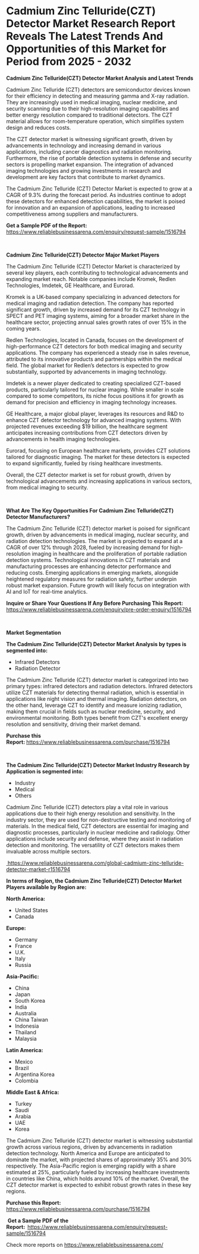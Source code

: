 <p><h1>Cadmium Zinc Telluride(CZT) Detector Market Research Report Reveals The Latest Trends And Opportunities of this Market for Period from 2025 - 2032</h1></p><p><strong>Cadmium Zinc Telluride(CZT) Detector Market Analysis and Latest Trends</strong></p>
<p><p>Cadmium Zinc Telluride (CZT) detectors are semiconductor devices known for their efficiency in detecting and measuring gamma and X-ray radiation. They are increasingly used in medical imaging, nuclear medicine, and security scanning due to their high-resolution imaging capabilities and better energy resolution compared to traditional detectors. The CZT material allows for room-temperature operation, which simplifies system design and reduces costs.</p><p>The CZT detector market is witnessing significant growth, driven by advancements in technology and increasing demand in various applications, including cancer diagnostics and radiation monitoring. Furthermore, the rise of portable detection systems in defense and security sectors is propelling market expansion. The integration of advanced imaging technologies and growing investments in research and development are key factors that contribute to market dynamics.</p><p>The Cadmium Zinc Telluride (CZT) Detector Market is expected to grow at a CAGR of 9.3% during the forecast period. As industries continue to adopt these detectors for enhanced detection capabilities, the market is poised for innovation and an expansion of applications, leading to increased competitiveness among suppliers and manufacturers.</p></p>
<p><strong>Get a Sample PDF of the Report:&nbsp;</strong> <a href="https://www.reliablebusinessarena.com/enquiry/request-sample/1516794?utm_campaign=2189&utm_medium=2&utm_source=Github&utm_content=ia&utm_term=07042025&utm_id=cadmium-zinc-tellurideczt-detector">https://www.reliablebusinessarena.com/enquiry/request-sample/1516794</a></p>
<p>&nbsp;</p>
<p><strong>Cadmium Zinc Telluride(CZT) Detector Major Market Players</strong></p>
<p><p>The Cadmium Zinc Telluride (CZT) Detector Market is characterized by several key players, each contributing to technological advancements and expanding market reach. Notable companies include Kromek, Redlen Technologies, Imdetek, GE Healthcare, and Eurorad.</p><p>Kromek is a UK-based company specializing in advanced detectors for medical imaging and radiation detection. The company has reported significant growth, driven by increased demand for its CZT technology in SPECT and PET imaging systems, aiming for a broader market share in the healthcare sector, projecting annual sales growth rates of over 15% in the coming years.</p><p>Redlen Technologies, located in Canada, focuses on the development of high-performance CZT detectors for both medical imaging and security applications. The company has experienced a steady rise in sales revenue, attributed to its innovative products and partnerships within the medical field. The global market for Redlen’s detectors is expected to grow substantially, supported by advancements in imaging technology.</p><p>Imdetek is a newer player dedicated to creating specialized CZT-based products, particularly tailored for nuclear imaging. While smaller in scale compared to some competitors, its niche focus positions it for growth as demand for precision and efficiency in imaging technology increases.</p><p>GE Healthcare, a major global player, leverages its resources and R&D to enhance CZT detector technology for advanced imaging systems. With projected revenues exceeding $19 billion, the healthcare segment anticipates increasing contributions from CZT detectors driven by advancements in health imaging technologies.</p><p>Eurorad, focusing on European healthcare markets, provides CZT solutions tailored for diagnostic imaging. The market for these detectors is expected to expand significantly, fueled by rising healthcare investments.</p><p>Overall, the CZT detector market is set for robust growth, driven by technological advancements and increasing applications in various sectors, from medical imaging to security.</p></p>
<p>&nbsp;</p>
<p><strong>What Are The Key Opportunities For Cadmium Zinc Telluride(CZT) Detector Manufacturers?</strong></p>
<p><p>The Cadmium Zinc Telluride (CZT) detector market is poised for significant growth, driven by advancements in medical imaging, nuclear security, and radiation detection technologies. The market is projected to expand at a CAGR of over 12% through 2028, fueled by increasing demand for high-resolution imaging in healthcare and the proliferation of portable radiation detection systems. Technological innovations in CZT materials and manufacturing processes are enhancing detector performance and reducing costs. Emerging applications in emerging markets, alongside heightened regulatory measures for radiation safety, further underpin robust market expansion. Future growth will likely focus on integration with AI and IoT for real-time analytics.</p></p>
<p><strong>Inquire or Share Your Questions If Any Before Purchasing This Report:</strong> <a href="https://www.reliablebusinessarena.com/enquiry/pre-order-enquiry/1516794?utm_campaign=2189&utm_medium=2&utm_source=Github&utm_content=ia&utm_term=07042025&utm_id=cadmium-zinc-tellurideczt-detector">https://www.reliablebusinessarena.com/enquiry/pre-order-enquiry/1516794</a></p>
<p>&nbsp;</p>
<p><strong>Market Segmentation</strong></p>
<p><strong>The Cadmium Zinc Telluride(CZT) Detector Market Analysis by types is segmented into:</strong></p>
<p><ul><li>Infrared Detectors</li><li>Radiation Detector</li></ul></p>
<p><p>The Cadmium Zinc Telluride (CZT) detector market is categorized into two primary types: infrared detectors and radiation detectors. Infrared detectors utilize CZT materials for detecting thermal radiation, which is essential in applications like night vision and thermal imaging. Radiation detectors, on the other hand, leverage CZT to identify and measure ionizing radiation, making them crucial in fields such as nuclear medicine, security, and environmental monitoring. Both types benefit from CZT's excellent energy resolution and sensitivity, driving their market demand.</p></p>
<p><strong>Purchase this Report:&nbsp;</strong><a href="https://www.reliablebusinessarena.com/purchase/1516794?utm_campaign=2189&utm_medium=2&utm_source=Github&utm_content=ia&utm_term=07042025&utm_id=cadmium-zinc-tellurideczt-detector">https://www.reliablebusinessarena.com/purchase/1516794</a></p>
<p>&nbsp;</p>
<p><strong>The Cadmium Zinc Telluride(CZT) Detector Market Industry Research by Application is segmented into:</strong></p>
<p><ul><li>Industry</li><li>Medical</li><li>Others</li></ul></p>
<p><p>Cadmium Zinc Telluride (CZT) detectors play a vital role in various applications due to their high energy resolution and sensitivity. In the industry sector, they are used for non-destructive testing and monitoring of materials. In the medical field, CZT detectors are essential for imaging and diagnostic processes, particularly in nuclear medicine and radiology. Other applications include security and defense, where they assist in radiation detection and monitoring. The versatility of CZT detectors makes them invaluable across multiple sectors.</p></p>
<p><a href="https://www.reliablebusinessarena.com/global-cadmium-zinc-telluride-detector-market-r1516794?utm_campaign=2189&utm_medium=2&utm_source=Github&utm_content=ia&utm_term=07042025&utm_id=cadmium-zinc-tellurideczt-detector">&nbsp;https://www.reliablebusinessarena.com/global-cadmium-zinc-telluride-detector-market-r1516794</a></p>
<p><strong>In terms of Region, the Cadmium Zinc Telluride(CZT) Detector Market Players available by Region are:</strong></p>
<p>
    <p> <strong> North America: </strong>
        <ul>
            <li>United States</li>
            <li>Canada</li>
        </ul>
        </p> 
    <p> <strong> Europe: </strong>
        <ul>
            <li>Germany</li>
            <li>France</li>
            <li>U.K.</li>
            <li>Italy</li>
            <li>Russia</li>
        </ul>
        </p> 
    <p> <strong> Asia-Pacific: </strong>
        <ul>
            <li>China</li>
            <li>Japan</li>
            <li>South Korea</li>
            <li>India</li>
            <li>Australia</li>
            <li>China Taiwan</li>
            <li>Indonesia</li>
            <li>Thailand</li>
            <li>Malaysia</li>
        </ul>
        </p> 
    <p> <strong> Latin America: </strong>
        <ul>
            <li>Mexico</li>
            <li>Brazil</li>
            <li>Argentina Korea</li>
            <li>Colombia</li>
        </ul>
        </p> 
    <p> <strong> Middle East & Africa: </strong>
        <ul>
            <li>Turkey</li>
            <li>Saudi</li>
            <li>Arabia</li>
            <li>UAE</li>
            <li>Korea</li>
        </ul>
    </p>
    </p>
<p><p>The Cadmium Zinc Telluride (CZT) detector market is witnessing substantial growth across various regions, driven by advancements in radiation detection technology. North America and Europe are anticipated to dominate the market, with projected shares of approximately 35% and 30% respectively. The Asia-Pacific region is emerging rapidly with a share estimated at 25%, particularly fueled by increasing healthcare investments in countries like China, which holds around 10% of the market. Overall, the CZT detector market is expected to exhibit robust growth rates in these key regions.</p></p>
<p><strong>Purchase this Report: </strong><a href="https://www.reliablebusinessarena.com/purchase/1516794?utm_campaign=2189&utm_medium=2&utm_source=Github&utm_content=ia&utm_term=07042025&utm_id=cadmium-zinc-tellurideczt-detector">https://www.reliablebusinessarena.com/purchase/1516794</a></p>
<p>&nbsp;<strong>Get a Sample PDF of the Report:&nbsp;&nbsp;</strong><a href="https://www.reliablebusinessarena.com/enquiry/request-sample/1516794?utm_campaign=2189&utm_medium=2&utm_source=Github&utm_content=ia&utm_term=07042025&utm_id=cadmium-zinc-tellurideczt-detector">https://www.reliablebusinessarena.com/enquiry/request-sample/1516794</a></p>
<p><strong></strong></p>
<p>Check more reports on <a href="https://www.reliablebusinessarena.com/?utm_campaign=2189&utm_medium=2&utm_source=Github&utm_content=ia&utm_term=07042025&utm_id=cadmium-zinc-tellurideczt-detector">https://www.reliablebusinessarena.com/</a></p>